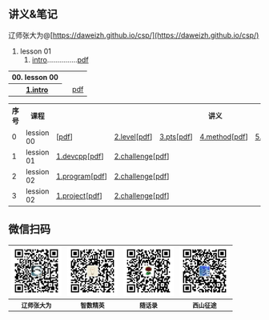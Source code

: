 ## 讲义&笔记

辽师张大为@[https://daweizh.github.io/csp/](https://daweizh.github.io/csp/)

1. lesson 01 
    1. [intro](lesson00/1.intro.html)...............[pdf](lesson00/00.1-intro.pdf)


<table border='0'>
  <tr><th align='left'>00. lesson 00</th><td></td><td></td></tr>
  <tr><th align='left'>　　<a href='lesson00/1.intro.html'>1.intro</a></th><td></td>
      <td align='right'><a href='lesson00/00.1-intro.pdf'>pdf</a></td>
  </tr>
</table>


<table>
  <tr><th>序号</th><th>课程</th><th colspan="6">讲义</th></tr>
  <tr><td>0</td><td>lession 00</td>
    <td style="text-align:left;">
      [<a href='lesson00/00.1-intro.pdf'>pdf</a>]
    </td><td style="text-align:left;">
      <a href='lesson00/2.level.html'>2.level</a>[<a href='lesson00/00.2-level.pdf'>pdf</a>]
    </td><td style="text-align:left;">
      <a href='lesson00/3.pts.html'>3.pts</a>[<a href='lesson00/00.3-pts.pdf'>pdf</a>]
    </td><td style="text-align:left;">
      <a href='lesson00/4.method.html'>4.method</a>[<a href='lesson00/00.4-method.pdf'>pdf</a>]
    </td><td style="text-align:left;">
      <a href='lesson00/5.resource.html'>5.resource</a>[<a href='lesson00/00.5-resource.pdf'>pdf</a>]
    </td><td style="text-align:left;">
      <a href='lesson00/6.tong11.html'>6.tong11</a>[<a href='lesson00/00.6-tong11.pdf'>pdf</a>]
    </td>
  </tr>
  <tr><td>1</td><td>lession 01</td>
    <td style="text-align:left;">
      <a href='lesson01/1.devcpp.html'>1.devcpp</a>[<a href='lesson01/01.1-devcpp.pdf'>pdf</a>]
    </td><td style="text-align:left;" colspan="4">
      <a href='lesson01/2.challenge.html'>2.challenge</a>[<a href='lesson01/01.2-challenge.pdf'>pdf</a>]
    </td><td style="text-align:left;">
      <a href='lesson00/7.organ.html'>7.declaration</a>[<a href='lesson00/00.7-organ.pdf'>pdf</a>]
    </td>
  </tr>
  <tr><td>2</td><td>lession 02</td>
    <td style="text-align:left;">
      <a href='lesson02/1.program.html'>1.program</a>[<a href='lesson02/02.1-program.pdf'>pdf</a>]
    </td><td style="text-align:left;" colspan="5">
      <a href='lesson02/2.challenge.html'>2.challenge</a>[<a href='lesson02/02.2-challenge.pdf'>pdf</a>]
    </td>
  </tr>
  <tr><td>3</td><td>lession 02</td>
    <td style="text-align:left;">
      <a href='lesson03/1.project.html'>1.project</a>[<a href='lesson03/03.1-project.pdf'>pdf</a>]
    </td><td style="text-align:left;" colspan="5">
      <a href='lesson03/2.challenge.html'>2.challenge</a>[<a href='lesson03/03.2-challenge.pdf'>pdf</a>]
    </td>
  </tr>
</table>


## 微信扫码

<table style="font-size:12px;"><tr>
    <td><img src="lesson00/images/zdw.jpg" width="100"></td>
    <td><img src="lesson00/images/idea.jpg" width="100"></td>
    <td><img src="lesson00/images/shl.jpg" width="100"></td>
    <td><img src="lesson00/images/xszt.jpg" width="100"></td>
</tr><tr><th>辽师张大为</th><th>智数精英</th><th>随话录</th><th>西山征途</th></tr>
</table>



    